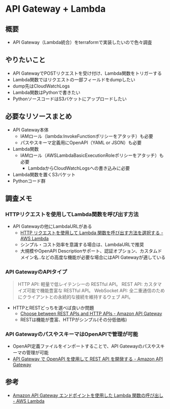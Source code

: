 # API Gateway + Lambda

## 概要

- API Gateway（Lambda統合）をterraformで実装したいので色々調査

## やりたいこと

- API GatewayでPOSTリクエストを受け付け、Lambda関数をトリガーする
- Lambda関数ではリクエストの一部フィールドをdumpしたい
- dump先はCloudWatchLogs
- Lambda関数はPythonで書きたい
- PythonソースコードはS3バケットにアップロードしたい

## 必要なリソースまとめ

- API Gateway本体
  - IAMロール（lambda:InvokeFunctionポリシーをアタッチ）も必要
  - パスやスキーマ定義用にOpenAPI（YAML or JSON）も必要
- Lambda関数
  - IAMロール（AWSLambdaBasicExecutionRoleポリシーをアタッチ）も必要
    - LambdaからCloudWatchLogsへの書き込みに必要
- Lambda関数を置くS3バケット
- Pythonコード群

## 調査メモ

### HTTPリクエストを使用してLambda関数を呼び出す方法
- API Gatewayの他にLambdaURLがある
  - [HTTP リクエストを使用して Lambda 関数を呼び出す方法を選択する - AWS Lambda](https://docs.aws.amazon.com/ja_jp/lambda/latest/dg/apig-http-invoke-decision.html)
  - シンプル・コスト効率を意識する場合は、LambdaURLで推奨
  - 大規模やOpenAPI Descriptionサポート、認証オプション、カスタムドメイン名..などの高度な機能が必要な場合にはAPI Gatewayが適している

### API GatewayのAPIタイプ

> HTTP API: 軽量で低レイテンシーの RESTful API。
REST API: カスタマイズ可能で機能豊富な RESTful API。
WebSocket API: 全二重通信のためにクライアントとの永続的な接続を維持するウェブ API。

- HTTPとRESTどっちを選べば良いか問題
  - [Choose between REST APIs and HTTP APIs - Amazon API Gateway](https://docs.aws.amazon.com/apigateway/latest/developerguide/http-api-vs-rest.html)
  - RESTは機能が豊富、HTTPがシンプル(その分低価格)

### API GatewayのパスやスキーマはOpenAPIで管理が可能

- OpenAPI定義ファイルをインポートすることで、API Gatewayのパスやスキーマの管理が可能
- [API Gateway で OpenAPI を使用して REST API を開発する - Amazon API Gateway](https://docs.aws.amazon.com/ja_jp/apigateway/latest/developerguide/api-gateway-import-api.html)

## 参考

- [Amazon API Gateway エンドポイントを使用した Lambda 関数の呼び出し - AWS Lambda](https://docs.aws.amazon.com/ja_jp/lambda/latest/dg/services-apigateway.html)